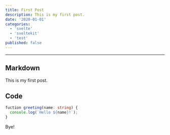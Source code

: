 ```yaml
---
title: First Post
description: This is my first post.
date: '2020-01-01'
categories:
  - 'svelte'
  - 'sveltekit'
  - 'test'
published: false
---
```


---

## Markdown

This is my first post.

## Code

```ts
fuction greeting(name: string) {
  console.log(`Hello ${name}!`);
}
```

Bye!
